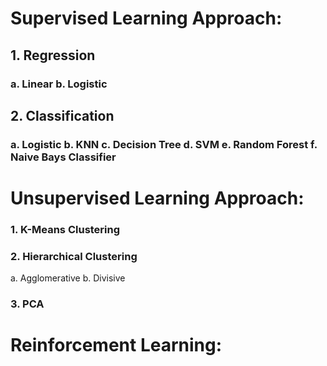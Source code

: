 # **Supervised Learning Approach:**
## **1. Regression**
### a. Linear  b. Logistic
## **2. Classification**
### a. Logistic  b. KNN  c. Decision Tree  d. SVM  e. Random Forest  f. Naive Bays Classifier

# **Unsupervised Learning Approach:**
### 1. K-Means Clustering
### 2. Hierarchical Clustering
  a. Agglomerative
  b. Divisive
### 3. PCA

# **Reinforcement Learning:**

